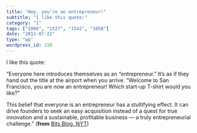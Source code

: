 ```yaml
---
title: "Hey, you’re an entrepreneur!"
subtitle: "I like this quote:"
category: "1"
tags: ["1006", "1527", "1542", "1858"]
date: "2012-07-22"
type: "wp"
wordpress_id: 310
---
```

I like this quote:

“Everyone here introduces themselves as an “entrepreneur.” It’s as if they hand out the title at the airport when you arrive. “Welcome to San Francisco, you are now an entrepreneur! Which start-up T-shirt would you like?”

> 
This belief that everyone is an entrepreneur has a stultifying effect. It can drive founders to seek an easy acquisition instead of a quest for true innovation and a sustainable, profitable business — a truly entrepreneurial challenge.” (**from** [Bits Blog, NYT](http://bits.blogs.nytimes.com/2012/07/22/disruptions-looking-beyond-silicon-valleys-bubble/))